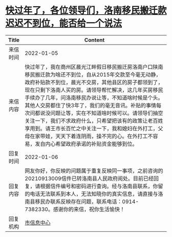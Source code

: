 # <a href="http://www.shangluo.gov.cn/zmhd/ldxxxx.jsp?urltype=leadermail.LeaderMailContentUrl&wbtreeid=1112&leadermailid=8461">快过年了，各位领导们，洛南移民搬迁款迟迟不到位，能否给一个说法</a>
|Title|Content|
|:---:|---|
|来信时间|2022-01-05|
|来信内容|快过年了，我在商州区晨光江畔假日移民搬迁房洛南户口陕南移民搬迁款为啥还不到位，自从2015年交款至今毫无动静，政府补贴款不到位，晨光不交房，其他县区的房子都领到了，现在只剩下洛南人买的房。请领导帮忙解决，这几年买房移民手续办了几年，问洛南移民办说让等，不知道啥时候是个头。其他人交房都住了快3年了，我们的毫无音讯。补贴的事情每次问都说没问题让等，实在不知道啥时候可以。请领导们抽空关注一下，我们不求政府什么，只希望把该有的政策让老百姓享用到。请王市长百忙之中关注一下，我和媳妇在外打工，父母在家带娃，天天下着连阴雨，操不完的心。在外打工不容易，发自内心希望政府承诺的补贴资金能够到位。|
|回复时间|2022-01-06|
|回复内容|网友你好，你反映的问题属于重复反映同一事项，之前咨询的20210913009信件已转洛南县人民政府阅处。目前已经回复，请根据信件编号和密码进行查询。经与洛南县联系，你留的电话无法联系到本人，无法知晓你的真实信息，请直接与洛南县移民办联系反映存在问题，联系电话：0914-7382330。感谢你的来信，祝你生活愉快！|
|回复机构|<a href="../../categories/agencies/市信息中心.md">市信息中心</a>|
